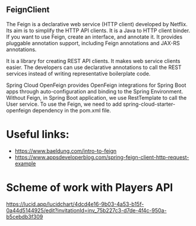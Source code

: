 ## FeignClient

The Feign is a declarative web service (HTTP client) developed by Netflix. Its aim is to simplify the HTTP API
clients. It is a Java to HTTP client binder. If you want to use Feign, create an interface, and annotate it. It provides
pluggable annotation support, including Feign annotations and JAX-RS annotations.

It is a library for creating REST API clients. It makes web service clients easier. The developers can use declarative
annotations to call the REST services instead of writing representative boilerplate code.

Spring Cloud OpenFeign provides OpenFeign integrations for Spring Boot apps through auto-configuration and binding to
the Spring Environment. Without Feign, in Spring Boot application, we use RestTemplate to call the User service. To use
the Feign, we need to add spring-cloud-starter-openfeign dependency in the pom.xml file.

# Useful links:

- https://www.baeldung.com/intro-to-feign
- https://www.appsdeveloperblog.com/spring-feign-client-http-request-example

# Scheme of work with Players API

https://lucid.app/lucidchart/4dcd4e16-9b03-4a53-b15f-0a44d5144925/edit?invitationId=inv_75b227c3-d7de-4f4c-950a-b5cebdb3f309